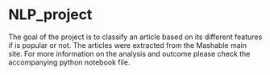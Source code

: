 # NLP_project

The goal of the project is to classify an article based on its different features if is popular or not. The articles were extracted from the  Mashable main site. For more information on the analysis and outcome please check the accompanying python notebook file.
